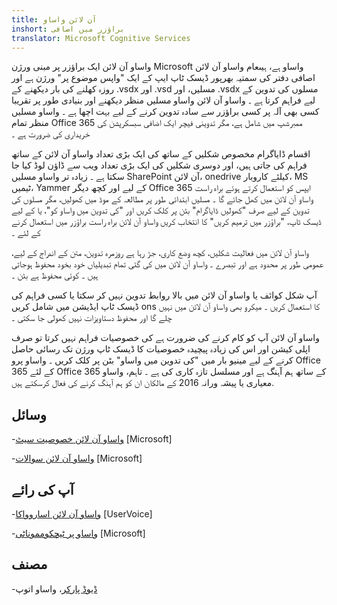 ```yaml
---
title: آن لائن واساو
inshort: براؤزر میں اصافی
translator: Microsoft Cognitive Services
---
```



واساو آن لائن ایک براؤزر پر مبنی ورژن Microsoft واساو ہے، ہيںعام واساو آن لائن اصافی دفتر کی سمتیہ بھرپور ڈیسک ٹاپ ایپ کے ایک "واپس موضوع پر" ورژن ہے اور روزہ کھلنے کی بار دیکھنے کے .vsdx اور .vsd مسلیں، اور .vsdx مسلوں کی تدوین کے لیے فراہم کرتا ہے ۔ واساو آن لائن واساو مسلیں منظر دیکھنے اور بنیادی طور پر تقریبا کسی بھی آلہ پر کسی براؤزر سے سادہ تدوین کرنے کے لیے بہت اچھا ہے ۔ واساو مسلیں منظر تمام Office 365 ممبرشپ میں شامل ہے، مگر تدوینی فیچر ایک اضافی سبسکرپشن کی خریداری کی ضرورت ہے ۔

اقسام ڈایاگرام مخصوص شکلیں کے ساتھ کی ایک بڑی تعداد واساو آن لائن کے ساتھ فراہم کی جاتی ہیں، اور دوسری شکلیں کی ایک بڑی تعداد ویب سے ڈاؤن لوڈ کیا جا سکتا ہے ۔ زیادہ تر واساو مسلیں SharePoint آن لائن، onedrive کیلئے کاروبار، MS ٹیمیں، Yammer کے لیے اور کچھ دیگر Office 365 ایپس کو استعمال کرتے ہوئے براہ راست واساو آن لائن میں کھل جائے گا ۔ مسلیں ابتدائی طور پر مطالعہ کے موڈ میں کھولیں، مگر مسلوں کی تدوین کے لیے صرف "کھولیں ڈایاگرام" بٹن پر کلک کریں اور "کی تدوین میں واساو کو"، یا کے لیے ڈیسک ٹاپ، "براؤزر میں ترمیم کریں" کا انتخاب کریں واساو آن لائن براہ راست براؤزر میں استعمال کرنے کے لئے ۔

واساو آن لائن میں فعالیت شکلیں، کچھ وضع کاری، جڑ رہا ہے روزمرہ تدوین، متن کے اندراج کے لیے، عمومی طور پر محدود ہے اور تبصرے ۔ واساو آن لائن میں کی گئی تمام تبدیلیاں خود بخود محفوظ ہوجاتی ہیں ۔ کوئی محفوظ ہے بٹن ۔

آپ شکل کوائف یا واساو آن لائن میں بالا روابط تدوین نہیں کر سکتا یا کسی فراہم کی ڈیسک ٹاپ ایڈیشن میں شامل کریں ons کا استعمال کریں ۔ میکرو بھی واساو آن لائن میں نہیں چلے گا اور محفوظ دستاویزات نہیں کھولی جا سکتی ۔

واساو آن لائن آپ کو کام کرنے کی ضرورت ہے کی خصوصیات فراہم نہیں کرتا تو صرف اپلی کیشن اور اس کی زیادہ پیچیدہ خصوصیات کا ڈیسک ٹاپ ورژن تک رسائی حاصل کرنے کے لیے مینیو بار میں "کی تدوین میں واساو" بٹن پر کلک کریں ۔ واساو پرو Office 365 کے لئے Office 365 کے ساتھ ہم آہنگ ہے اور مسلسل تازہ کاری کی ہے ۔ تاہم، واساو معیاری یا پیشہ ورانہ 2016 کے مالکان ان کو ہم آہنگ کرنے کی فعال کرسکتے ہیں.

وسائل
---------

-[واساو آن لائن خصوصیت سیٹ](https://technet.microsoft.com/library/visio-online-service-descriptoin.aspx)
    \[Microsoft\]

-[واساو آن لائن سوالات](https://support.office.com/en-us/article/Visio-Online-Frequently-Asked-Questions-e6647040-2fca-42ec-9fa5-d16a4e39e0ee?ui=en-US&rs=en-US&ad=US)
    \[Microsoft\]

آپ کی رائے
---------

-[واساو آن لائن اساروواکا](https://visio.uservoice.com/forums/368199-visio-online)
    \[UserVoice\]

-[واساو پر ٹیچکومموناٹی](https://techcommunity.microsoft.com/t5/Visio/ct-p/Visio)
    \[Microsoft\]

مصنف
---------

-[ڈیوڈ پارکر](https://www.linkedin.com/in/bvisual/)، واساو اتوپ


